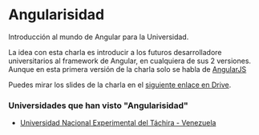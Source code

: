 # Angularisidad
Introducción al mundo de Angular para la Universidad.

La idea con esta charla es introducir a los futuros desarrolladore universitarios al framework de Angular, en cualquiera de sus 2 versiones. Aunque en esta primera versión de la charla solo se habla de [AngularJS](https://angularjs.org/)

Puedes mirar los slides de la charla en el [siguiente enlace en Drive](https://goo.gl/lygzkO).

### Universidades que han visto "Angularisidad"
 - [Universidad Nacional Experimental del Táchira - Venezuela](http://www.unet.edu.ve/)
